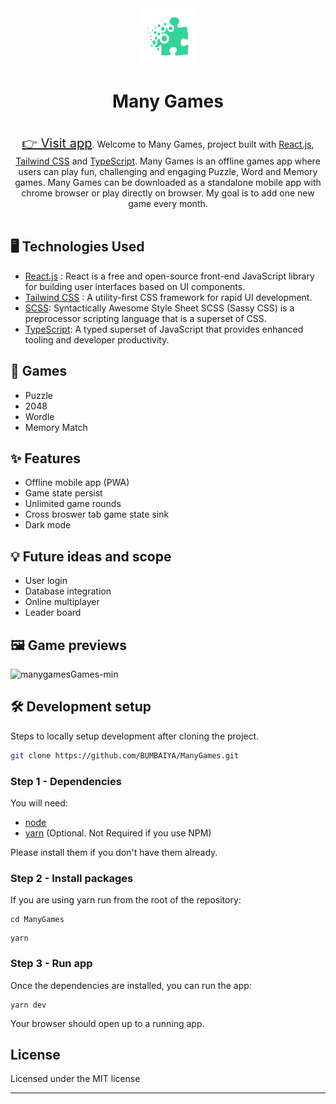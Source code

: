 <div align="center" >
  <img src="./public/manygames.png" width="90" alt="">
  <h1>Many Games</h1>
  <br/>
</div>

<div align="center">
<a target="_blank" style="font-size: 1.25rem" href="https://manygames.vercel.app">👉 Visit app</a>. Welcome to Many Games, project built with <a target="_blank" href="https://react.dev">React.js</a>, <a target="_blank" href="https://tailwindcss.com">Tailwind CSS</a> and <a target="_blank" href="https://www.typescriptlang.org">TypeScript</a>.
Many Games is an offline games app where users can play fun, challenging and engaging Puzzle, Word and Memory games. Many Games can be downloaded as a standalone mobile app with chrome browser or play directly on browser. My goal is to add one new game every month.
</div>
<br/>

## 🖥️ Technologies Used

- [React.js](https://react.dev) : React is a free and open-source front-end JavaScript library for building user interfaces based on UI components.
- [Tailwind CSS](https://tailwindcss.com) : A utility-first CSS framework for rapid UI development.
- [SCSS](https://sass-lang.com/): Syntactically Awesome Style Sheet SCSS (Sassy CSS) is a preprocessor scripting language that is a superset of CSS.
- [TypeScript](https://www.typescriptlang.org): A typed superset of JavaScript that provides enhanced tooling and developer productivity.

## 🧩 Games

- Puzzle
- 2048
- Wordle
- Memory Match

## ✨ Features

- Offline mobile app (PWA)
- Game state persist
- Unlimited game rounds
- Cross broswer tab game state sink
- Dark mode

## 💡 Future ideas and scope

- User login
- Database integration
- Online multiplayer
- Leader board

## 🖼️ Game previews

![manygamesGames-min](https://github.com/BUMBAIYA/ManyGames/assets/85615075/4937c432-a808-4a31-b3b3-4e59d70abdf8)

## 🛠️ Development setup

Steps to locally setup development after cloning the project.

```sh
git clone https://github.com/BUMBAIYA/ManyGames.git
```

### Step 1 - Dependencies

You will need:

- [node](https://nodejs.org/)
- [yarn](https://yarnpkg.com/en/docs/install) (Optional. Not Required if you use NPM)

Please install them if you don't have them already.

### Step 2 - Install packages

If you are using yarn run from the root of the repository:

```shell
cd ManyGames
```

```shell
yarn
```

### Step 3 - Run app

Once the dependencies are installed, you can run the app:

```shell
yarn dev
```

Your browser should open up to a running app.

## License

Licensed under the MIT license

---

